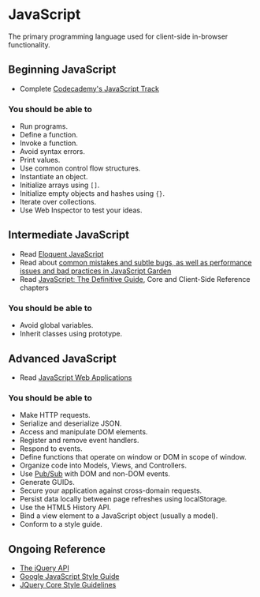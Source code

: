 # JavaScript

The primary programming language used for client-side in-browser functionality.

## Beginning JavaScript

* Complete [Codecademy's JavaScript Track](http://www.codecademy.com/tracks/javascript)

### You should be able to

* Run programs.
* Define a function.
* Invoke a function.
* Avoid syntax errors.
* Print values.
* Use common control flow structures.
* Instantiate an object.
* Initialize arrays using `[]`.
* Initialize empty objects and hashes using `{}`.
* Iterate over collections.
* Use Web Inspector to test your ideas.

## Intermediate JavaScript

* Read [Eloquent JavaScript](http://eloquentjavascript.net/contents.html)
* Read about [common mistakes and subtle bugs, as well as performance issues and bad practices in JavaScript Garden](http://bonsaiden.github.com/JavaScript-Garden/)
* Read [JavaScript: The Definitive Guide](http://amzn.com/0596805527), Core and Client-Side Reference chapters

### You should be able to

* Avoid global variables.
* Inherit classes using prototype.

## Advanced JavaScript

* Read [JavaScript Web Applications](http://amzn.to/javascript-web-apps)

### You should be able to

* Make HTTP requests.
* Serialize and deserialize JSON.
* Access and manipulate DOM elements.
* Register and remove event handlers.
* Respond to events.
* Define functions that operate on window or DOM in scope of window.
* Organize code into Models, Views, and Controllers.
* Use [Pub/Sub](http://en.wikipedia.org/wiki/Publish/subscribe) with DOM and non-DOM events.
* Generate GUIDs.
* Secure your application against cross-domain requests.
* Persist data locally between page refreshes using localStorage.
* Use the HTML5 History API.
* Bind a view element to a JavaScript object (usually a model).
* Conform to a style guide.

## Ongoing Reference

* [The jQuery API](http://api.jquery.com)
* [Google JavaScript Style Guide](http://google-styleguide.googlecode.com/svn/trunk/javascriptguide.xml)
* [JQuery Core Style Guidelines](http://docs.jquery.com/JQuery_Core_Style_Guidelines)
